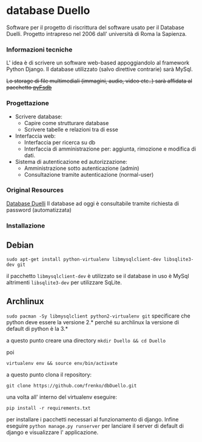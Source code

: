 # database Duello

Software per il progetto di riscrittura del software usato per il Database Duelli.
Progetto intrapreso nel 2006 dall' università di Roma la Sapienza.

### Informazioni tecniche

L' idea è di scrivere un software web-based appoggiandolo al framework Python Django.
Il database utilizzato (salvo direttive contrarie) sarà MySql.

~~Lo storage di file multimediali (immagini, audio, video etc..) sarà affidata al pacchetto
[pyFsdb](https://github.com/ael-code/pyFsdb)~~

### Progettazione

* Scrivere database:
  * Capire come strutturare database
  * Scrivere tabelle e relazioni tra di esse
* Interfaccia web:
  * Interfaccia per ricerca su db
  * Interfaccia di amministrazione per: aggiunta, rimozione e modifica di dati.
* Sistema di autenticazione ed autorizzazione:
  * Amministrazione sotto autenticazione (admin)
  * Consultazione tramite autenticazione (normal-user)


### Original Resources

[Database Duelli](http://studiinterculturali.uniroma1.it/node/5590)
Il database ad oggi è consultabile tramite richiesta di password (automatizzata)

### Installazione

## Debian

``sudo apt-get install python-virtualenv libmysqlclient-dev libsqlite3-dev git``

il pacchetto ``libmysqlclient-dev`` è utilizzato se il database in uso è MySql altrimenti ``libsqlite3-dev`` per utilizzare SqLite.

## Archlinux

``sudo pacman -Sy libmysqlclient python2-virtualenv git``
specificare che python deve essere la versione 2.* perché su archlinux la versione di default di python è la 3.*

a questo punto creare una directory
``mkdir Duello && cd Duello``

poi

``virtualenv env && source env/bin/activate``

a questo punto clona il repository:

``git clone https://github.com/frenko/dbDuello.git``

una volta all' interno del virtualenv eseguire:

``pip install -r requirements.txt`` 

per installare i pacchetti necessari al funzionamento di django.
Infine eseguire ``python manage.py runserver`` per lanciare il server di default di django e visualizzare l' applicazione.
